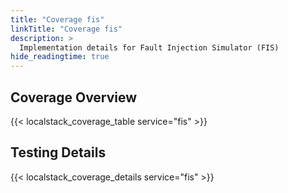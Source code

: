 ```yaml
---
title: "Coverage fis"
linkTitle: "Coverage fis"
description: >
  Implementation details for Fault Injection Simulator (FIS)
hide_readingtime: true
---
```


## Coverage Overview
{{< localstack_coverage_table service="fis" >}}

## Testing Details
{{< localstack_coverage_details service="fis" >}}
